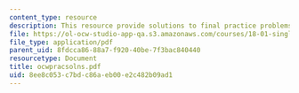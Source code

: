 ```yaml
---
content_type: resource
description: This resource provide solutions to final practice problems.
file: https://ol-ocw-studio-app-qa.s3.amazonaws.com/courses/18-01-single-variable-calculus-fall-2005/8ee8c053c7bdc86aeb00e2c482b09ad1_ocwpracsolns.pdf
file_type: application/pdf
parent_uid: 8fdcca86-88a7-f920-40be-7f3bac840440
resourcetype: Document
title: ocwpracsolns.pdf
uid: 8ee8c053-c7bd-c86a-eb00-e2c482b09ad1
---
```


